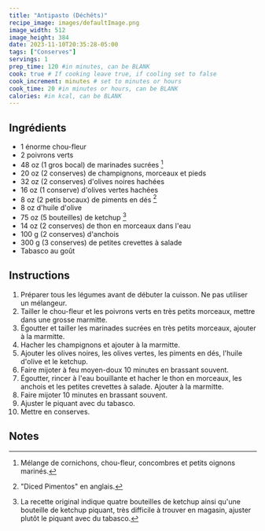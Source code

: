 ```yaml
---
title: "Antipasto (Déchêts)"
recipe_image: images/defaultImage.png
image_width: 512
image_height: 384
date: 2023-11-10T20:35:28-05:00
tags: ["Conserves"]
servings: 1
prep_time: 120 #in minutes, can be BLANK
cook: true # If cooking leave true, if cooling set to false
cook_increment: minutes # set to minutes or hours
cook_time: 20 #in minutes or hours, can be BLANK
calories: #in kcal, can be BLANK
---
```


## Ingrédients

- 1 énorme chou-fleur
- 2 poivrons verts
- 48 oz (1 gros bocal) de marinades sucrées [^1]
- 20 oz (2 conserves) de champignons, morceaux et pieds
- 32 oz (2 conserves) d'olives noires hachées
- 16 oz (1 conserve) d'olives vertes hachées
- 8 oz (2 petis bocaux) de piments en dés [^2]
- 8 oz d'huile d'olive
- 75 oz (5 bouteilles) de ketchup [^3]
- 14 oz (2 conserves) de thon en morceaux dans l'eau
- 100 g (2 conserves) d'anchois
- 300 g (3 conserves) de petites crevettes à salade
- Tabasco au goût

## Instructions

1. Préparer tous les légumes avant de débuter la cuisson. Ne pas utiliser un mélangeur.
2. Tailler le chou-fleur et les poivrons verts en très petits morceaux, mettre dans une grosse marmitte.
3. Égoutter et tailler les marinades sucrées en très petits morceaux, ajouter à la marmitte.
4. Hacher les champignons et ajouter à la marmitte.
5. Ajouter les olives noires, les olives vertes, les piments en dés, l'huile d'olive et le ketchup.
6. Faire mijoter à feu moyen-doux 10 minutes en brassant souvent.
7. Égoutter, rincer à l'eau bouillante et hacher le thon en morceaux, les anchois et les petites crevettes à salade. Ajouter à la marmitte.
8. Faire mijoter 10 minutes en brassant souvent.
9. Ajuster le piquant avec du tabasco.
10. Mettre en conserves.

## Notes

[^1]: Mélange de cornichons, chou-fleur, concombres et petits oignons marinés.
[^2]: "Diced Pimentos" en anglais.
[^3]: La recette original indique quatre bouteilles de ketchup ainsi qu'une bouteille de ketchup piquant, très difficile à trouver en magasin, ajuster plutôt le piquant avec du tabasco.
